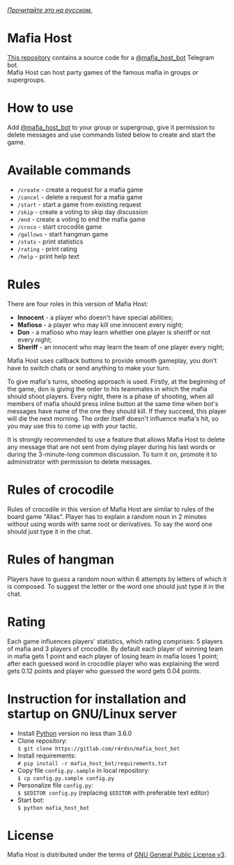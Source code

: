 *[Прочитайте это на русском.](README.md)*

# Mafia Host
[This repository](https://gitlab.com/r4rdsn/mafia_host_bot) contains a source code for a [@mafia_host_bot](https://t.me/mafia_host_bot) Telegram bot.  
Mafia Host can host party games of the famous mafia in groups or supergroups.


# How to use
Add [@mafia_host_bot](https://t.me/mafia_host_bot) to your group or supergroup, give it permission to delete messages and use commands listed below to create 
and start the game.


# Available commands
* ```/create``` - create a request for a mafia game  
* ```/cancel``` - delete a request for a mafia game  
* ```/start``` - start a game from existing request  
* ```/skip``` - create a voting to skip day discussion  
* ```/end``` - create a voting to end the mafia game  
* ```/croco``` - start crocodile game  
* ```/gallows``` - start hangman game  
* ```/stats``` - print statistics  
* ```/rating``` - print rating  
* ```/help``` - print help text


# Rules 
There are four roles in this version of Mafia Host:  
* __Innocent__ - a player who doesn't have special abilities;  
* __Mafioso__ - a player who may kill one innocent every night;  
* __Don__ - a mafioso who may learn whether one player is sheriff or not every night;  
* __Sheriff__ - an innocent who may learn the team of one player every night;

Mafia Host uses callback buttons to provide smooth gameplay, you don't have to switch chats or send anything to make your turn.  

To give mafia's turns, shooting approach is used. Firstly, at the beginning of the game, don is giving the order to his teammates in which the mafia should 
shoot players. Every night, there is a phase of shooting, when all members of mafia should press inline button at the same time when bot's messages have name 
of the one they should kill. If they succeed, this player will die the next morning. The order itself doesn't influence mafia's hit, so you may use this to 
come up with your tactic.  

It is strongly recommended to use a feature that allows Mafia Host to delete any message that are not sent from dying player during his last words or during 
the 3-minute-long common discussion. To turn it on, promote it to administrator with permission to delete messages.  


# Rules of crocodile
Rules of crocodile in this version of Mafia Host are similar to rules of the board game "Alias". Player has to explain a random noun in 2 minutes without using words with same root or derivatives. To say the word one should just type it in the chat.  


# Rules of hangman
Players have to guess a random noun within 6 attempts by letters of which it is composed. To suggest the letter or the word one should just type it in the chat.


# Rating
Each game influences players' statistics, which rating comprises: 5 players of mafia and 3 players of crocodile. By default each player of winning team in mafia gets 1 point and each player of losing team in mafia loses 1 point; after each guessed word in crocodile player who was explaining the word gets 0.12 points and player who guessed the word gets 0.04 points.


# Instruction for installation and startup on GNU/Linux server
* Install [Python](https://www.python.org/downloads) version no less than 3.6.0
* Clone repository:  
```$ git clone https://gitlab.com/r4rdsn/mafia_host_bot```
* Install requirements:  
```# pip install -r mafia_host_bot/requirements.txt```
* Copy file ```config.py.sample``` in local repository:  
```$ cp config.py.sample config.py```
* Personalize file ```config.py```:  
```$ $EDITOR config.py``` (replacing ```$EDITOR``` with preferable text editor)
* Start bot:  
```$ python mafia_host_bot```


# License
Mafia Host is distributed under the terms of [GNU General Public License v3](COPYING).
